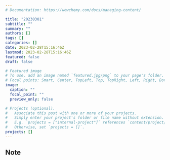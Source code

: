 ```yaml
---
# Documentation: https://wowchemy.com/docs/managing-content/

title: "20230301"
subtitle: ""
summary: ""
authors: []
tags: []
categories: []
date: 2023-02-28T15:16:46Z
lastmod: 2023-02-28T15:16:46Z
featured: false
draft: false

# Featured image
# To use, add an image named `featured.jpg/png` to your page's folder.
# Focal points: Smart, Center, TopLeft, Top, TopRight, Left, Right, BottomLeft, Bottom, BottomRight.
image:
  caption: ""
  focal_point: ""
  preview_only: false

# Projects (optional).
#   Associate this post with one or more of your projects.
#   Simply enter your project's folder or file name without extension.
#   E.g. `projects = ["internal-project"]` references `content/project/deep-learning/index.md`.
#   Otherwise, set `projects = []`.
projects: []
---
```


## Note

